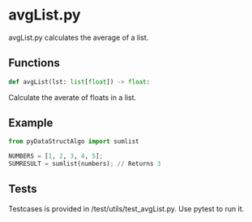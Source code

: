 # avgList.py

avgList.py calculates the average of a list.

## Functions

```python
def avgList(lst: list[float]) -> float:
```

Calculate the averate of floats in a list.

## Example

```python
from pyDataStructAlgo import sumlist

NUMBERS = [1, 2, 3, 4, 5];
SUMRESULT = sumlist(numbers); // Returns 3
```

## Tests

Testcases is provided in /test/utils/test_avgList.py. Use pytest to run it.
